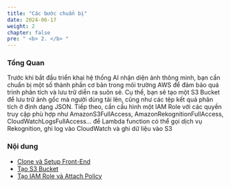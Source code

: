 ```yaml
---
title: "Các bước chuẩn bị"
date: 2024-06-17
weight: 2
chapter: false
pre: " <b> 2. </b> "
---
```


### Tổng Quan 

Trước khi bắt đầu triển khai hệ thống AI nhận diện ảnh thông minh, bạn cần chuẩn bị một số thành phần cơ bản trong môi trường AWS để đảm bảo quá trình phân tích và lưu trữ diễn ra suôn sẻ. Cụ thể, bạn sẽ tạo một S3 Bucket để lưu trữ ảnh gốc mà người dùng tải lên, cũng như các tệp kết quả phân tích ở định dạng JSON. Tiếp theo, cần cấu hình một IAM Role với các quyền truy cập phù hợp như AmazonS3FullAccess, AmazonRekognitionFullAccess, CloudWatchLogsFullAccess... để Lambda function có thể gọi dịch vụ Rekognition, ghi log vào CloudWatch và ghi dữ liệu vào S3

### Nội dung

- [Clone và Setup Front-End](2.1-CloneFrontEnd/)
- [Tạo S3 Bucket](2.2-CreateS3Bucket/)
- [Tạo IAM Role và Attach Policy](2.3-CreateIamRole/)
